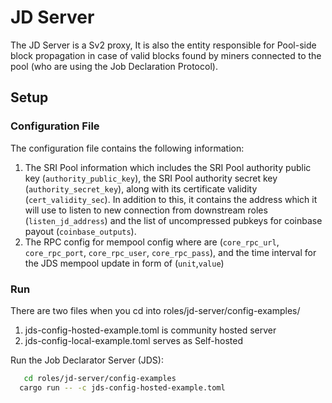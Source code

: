 # JD Server

The JD Server is a Sv2 proxy, It is also the entity responsible for Pool-side block propagation in case of valid blocks found by miners connected to the pool (who are using the Job Declaration Protocol).

## Setup

### Configuration File

The configuration file contains the following information:

1. The SRI Pool information which includes the SRI Pool authority public key (`authority_public_key`), the SRI Pool authority secret key (`authority_secret_key`), along with its certificate validity (`cert_validity_sec`). In addition to this, it contains the address which it will use to listen to new connection from downstream roles (`listen_jd_address`) and the list of uncompressed pubkeys for coinbase payout (`coinbase_outputs`).
2. The RPC config for mempool config where are (`core_rpc_url`, `core_rpc_port`, `core_rpc_user`, `core_rpc_pass`), and the time interval for the JDS mempool update in form of (`unit`,`value`)

### Run

There are two files when you cd into roles/jd-server/config-examples/

1. jds-config-hosted-example.toml is community hosted server
2. jds-config-local-example.toml serves as Self-hosted

Run the Job Declarator Server (JDS):

```bash
   cd roles/jd-server/config-examples
  cargo run -- -c jds-config-hosted-example.toml
```
